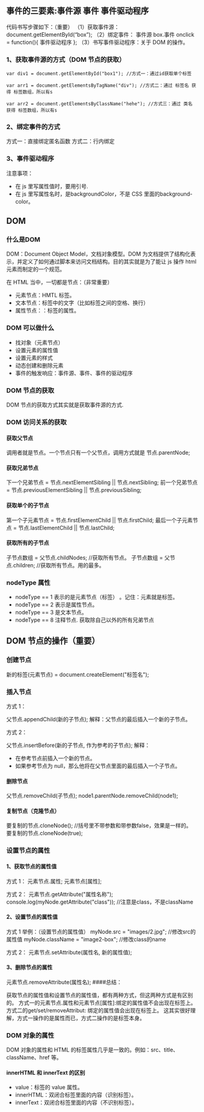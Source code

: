 ## 事件的三要素:事件源 事件 事件驱动程序
代码书写步骤如下：（重要）
（1）获取事件源：document.getElementById(“box”);
（2）绑定事件： 事件源 box.事件 onclick = function(){ 事件驱动程序 };
（3）书写事件驱动程序：关于 DOM 的操作。
### 1、获取事件源的方式（DOM 节点的获取）
```
var div1 = document.getElementById("box1"); //方式一：通过id获取单个标签

var arr1 = document.getElementsByTagName("div"); //方式二：通过 标签名 获得 标签数组，所以有s

var arr2 = document.getElementsByClassName("hehe"); //方式三：通过 类名 获得 标签数组，所以有s
```
### 2、绑定事件的方式
方式一：直接绑定匿名函数 
方式二：行内绑定
### 3、事件驱动程序
注意事项：
- 在 js 里写属性值时，要用引号.
- 在 js 里写属性名时，是backgroundColor，不是 CSS 里面的background-color。
## DOM
### 什么是DOM
DOM：Document Object Model，文档对象模型。DOM 为文档提供了结构化表示，并定义了如何通过脚本来访问文档结构。目的其实就是为了能让 js 操作 html 元素而制定的一个规范。

在 HTML 当中，一切都是节点：（非常重要）
- 元素节点：HMTL 标签。
- 文本节点：标签中的文字（比如标签之间的空格、换行）
- 属性节点：：标签的属性。
### DOM 可以做什么
- 找对象（元素节点）
- 设置元素的属性值
- 设置元素的样式
- 动态创建和删除元素
- 事件的触发响应：事件源、事件、事件的驱动程序
### DOM 节点的获取
DOM 节点的获取方式其实就是获取事件源的方式.
### DOM 访问关系的获取 
#### 获取父节点 
调用者就是节点。一个节点只有一个父节点，调用方式就是
节点.parentNode;
#### 获取兄弟节点
下一个兄弟节点 = 节点.nextElementSibling || 节点.nextSibling;
前一个兄弟节点 = 节点.previousElementSibling || 节点.previousSibling;
#### 获取单个的子节点
第一个子元素节点 = 节点.firstElementChild || 节点.firstChild;
最后一个子元素节点 = 节点.lastElementChild || 节点.lastChild;
#### 获取所有的子节点
子节点数组 = 父节点.childNodes; //获取所有节点。
子节点数组 = 父节点.children; //获取所有节点。用的最多。
### nodeType 属性
- nodeType == 1 表示的是元素节点（标签） 。记住：元素就是标签。
- nodeType == 2 表示是属性节点。
- nodeType == 3 是文本节点。
- nodeType == 8 注释节点.
获取除自己以外的所有兄弟节点
## DOM 节点的操作（重要）
### 创建节点
新的标签(元素节点) = document.createElement("标签名");
### 插入节点
方式 1：

父节点.appendChild(新的子节点);
解释：父节点的最后插入一个新的子节点。

方式 2：

父节点.insertBefore(新的子节点, 作为参考的子节点);
解释：

- 在参考节点前插入一个新的节点。
- 如果参考节点为 null，那么他将在父节点里面的最后插入一个子节点。
#### 删除节点
父节点.removeChild(子节点);
node1.parentNode.removeChild(node1);
#### 复制节点（克隆节点）
要复制的节点.cloneNode(); //括号里不带参数和带参数false，效果是一样的。
要复制的节点.cloneNode(true);
### 设置节点的属性
#### 1、获取节点的属性值
方式 1：
元素节点.属性;
元素节点[属性];

方式 2：
元素节点.getAttribute("属性名称");
console.log(myNode.getAttribute("class")); //注意是class，不是className
#### 2、设置节点的属性值
方式 1
 举例：（设置节点的属性值）
myNode.src = "images/2.jpg"; //修改src的属性值
myNode.className = "image2-box"; //修改class的name

方式 2：
元素节点.setAttribute(属性名, 新的属性值);
#### 3、删除节点的属性
元素节点.removeAttribute(属性名);
####总结：

获取节点的属性值和设置节点的属性值，都有两种方式，但这两种方式是有区别的。
方式一的元素节点.属性和元素节点[属性]:绑定的属性值不会出现在标签上。
方式二的get/set/removeAttribut: 绑定的属性值会出现在标签上。
这其实很好理解，方式一操作的是属性而已，方式二操作的是标签本身。
### DOM 对象的属性
DOM 对象的属性和 HTML 的标签属性几乎是一致的。例如：src、title、className、href 等。
#### innerHTML 和 innerText 的区别
- value：标签的 value 属性。
- innerHTML：双闭合标签里面的内容（识别标签）。
- innerText：双闭合标签里面的内容（不识别标签）。


